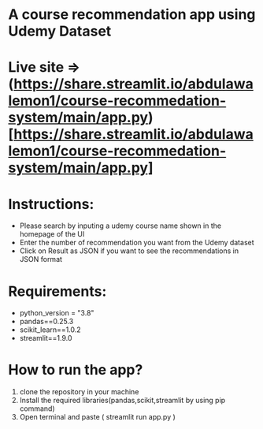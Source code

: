 # A course recommendation app using Udemy Dataset

# Live site => (https://share.streamlit.io/abdulawalemon1/course-recommedation-system/main/app.py)[https://share.streamlit.io/abdulawalemon1/course-recommedation-system/main/app.py]


# Instructions:
* Please search by inputing a udemy course name shown in the homepage of the UI 
* Enter the number of recommendation you want from the Udemy dataset
* Click on Result as JSON if you want to see the recommendations in JSON format


# Requirements:
* python_version = "3.8"
* pandas==0.25.3
* scikit_learn==1.0.2
* streamlit==1.9.0

# How to run the app?
1. clone the repository in your machine
2. Install the required libraries(pandas,scikit,streamlit by using pip command)
3. Open terminal and paste ( streamlit run app.py )
